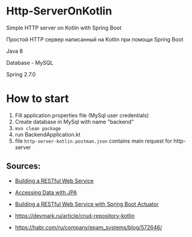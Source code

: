 # Http-ServerOnKotlin
Simple HTTP server on Kotlin with Spring Boot

Простой HTTP сервер написанный на Kotlin при помощи Spring Boot

Java 8

Database - MySQL

Spring 2.7.0

# How to start

1. Fill application.properties file (MySql user credentials)
2. Create database in MySql with name "backend"
3. ``` mvn clean package ```
4. run BackendApplication.kt
5. file ```http-server-kotlin.postman.json``` contains main request for http-server

## Sources:

* [Building a RESTful Web Service](https://spring.io/guides/gs/rest-service/)

* [Accessing Data with JPA](https://spring.io/guides/gs/accessing-data-jpa/)

* [Building a RESTful Web Service with Spring Boot Actuator](https://spring.io/guides/gs/actuator-service/)

* https://devmark.ru/article/crud-repository-kotlin
* https://habr.com/ru/company/epam_systems/blog/572646/

